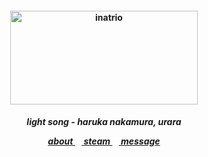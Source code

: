 <h4 align="center">
<img src="https://file.garden/Zk6TqIiRxGzlYu1T/lb1"width="300" height="150" alt="inatrio">
<br>
</h4>
<h5 align="center">
<p align> light song - haruka nakamura, urara </p>
<a href=https://rentry.co/kancho> about </a>⠀<a href=https://steamcommunity.com/id/katocha/> steam </a>⠀<a href=https://gantz.atabook.org> message </a>
